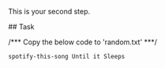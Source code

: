 This is your second step.

## Task

/*** Copy the below code to 'random.txt' ***/

`
spotify-this-song Until it Sleeps
`